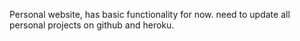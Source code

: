 Personal website, has basic functionality for now. need to update all personal projects on github and heroku.
